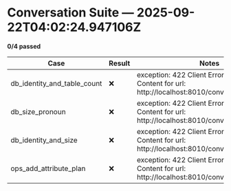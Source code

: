# Conversation Suite — 2025-09-22T04:02:24.947106Z

**0/4 passed**

| Case | Result | Notes |
|------|--------|-------|
| db_identity_and_table_count | ❌ | exception: 422 Client Error: Unprocessable Content for url: http://localhost:8010/conversations/process |
| db_size_pronoun | ❌ | exception: 422 Client Error: Unprocessable Content for url: http://localhost:8010/conversations/process |
| db_identity_and_size | ❌ | exception: 422 Client Error: Unprocessable Content for url: http://localhost:8010/conversations/process |
| ops_add_attribute_plan | ❌ | exception: 422 Client Error: Unprocessable Content for url: http://localhost:8010/conversations/process |